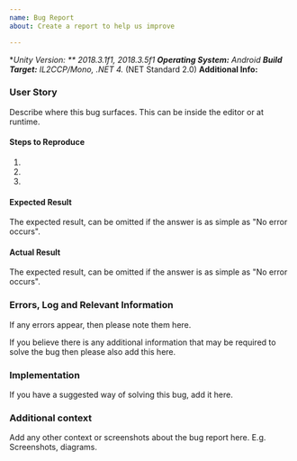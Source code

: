 ```yaml
---
name: Bug Report
about: Create a report to help us improve

---
```


**Unity Version: ** 2018.3.1f1, 2018.3.5f1
**Operating System:** Android
**Build Target:** IL2CCP/Mono, .NET 4.* (NET Standard 2.0)
**Additional Info:**

### User Story

Describe where this bug surfaces. This can be inside the editor or at runtime.

#### Steps to Reproduce

1. 
2. 
3. 

#### Expected Result

The expected result, can be omitted if the answer is as simple as "No error occurs".

#### Actual Result

The expected result, can be omitted if the answer is as simple as "No error occurs".

### Errors, Log and Relevant Information

If any errors appear, then please note them here.

If you believe there is any additional information that may be required to solve the bug then please also add this here.

### Implementation

If you have a suggested way of solving this bug, add it here.

### Additional context

Add any other context or screenshots about the bug report here. E.g. Screenshots, diagrams.
